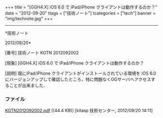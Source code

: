 ﻿+++
title = "[GGH4.X] iOS 6.0 で iPad/iPhone クライアントは動作するのか？"
date = "2012-09-20"
ttags = ["技術ノート"]
tcategories = ["tech"]
banner = "img/technote.jpg"
+++

-----------------------------------------------------------------------------------------------------------------------------

*技術ノート

2012/09/20*


[番号]
技術ノート KGTN 2012092002

[現象]
[GGH4.X] iOS 6.0 で iPad/iPhone クライアントは動作するのか？

[説明]
既にiPad/iPhone クライアントがインストールされている環境を iOS 6.0
にバージョンアップして確認したところ，特に問題なくGGサーバへアクセスすることが出来ました．


### ファイル

 
 


[KGTN2012092002.pdf](http://techreport.kitasp.net/attachments/download/1000/KGTN2012092002.pdf)
 [(44.4 KB)] [kitasp 技術センター, 2012/09/20
14:11]


 


 

